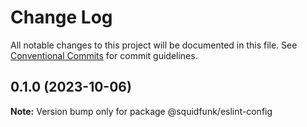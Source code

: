 # Change Log

All notable changes to this project will be documented in this file.
See [Conventional Commits](https://conventionalcommits.org) for commit guidelines.

## 0.1.0 (2023-10-06)

**Note:** Version bump only for package @squidfunk/eslint-config
